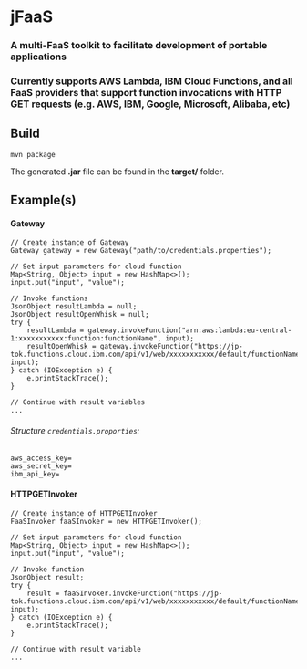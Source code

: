 # jFaaS
### A multi-FaaS toolkit to facilitate development of portable applications

### Currently supports AWS Lambda, IBM Cloud Functions, and all FaaS providers that support function invocations with HTTP GET requests (e.g. AWS, IBM, Google, Microsoft, Alibaba, etc) 

## Build
````
mvn package
````
The generated **.jar** file can be found in the **target/** folder.


## Example(s)

#### Gateway
````
// Create instance of Gateway
Gateway gateway = new Gateway("path/to/credentials.properties");

// Set input parameters for cloud function
Map<String, Object> input = new HashMap<>();
input.put("input", "value");

// Invoke functions
JsonObject resultLambda = null;
JsonObject resultOpenWhisk = null;
try {
    resultLambda = gateway.invokeFunction("arn:aws:lambda:eu-central-1:xxxxxxxxxxx:function:functionName", input);
    resultOpenWhisk = gateway.invokeFunction("https://jp-tok.functions.cloud.ibm.com/api/v1/web/xxxxxxxxxxx/default/functionName", input);
} catch (IOException e) {
    e.printStackTrace();
}

// Continue with result variables
...
````

###### Structure ``credentials.proporties``:
````
aws_access_key=
aws_secret_key=
ibm_api_key=
````

#### HTTPGETInvoker
````
// Create instance of HTTPGETInvoker
FaaSInvoker faaSInvoker = new HTTPGETInvoker();

// Set input parameters for cloud function
Map<String, Object> input = new HashMap<>();
input.put("input", "value");

// Invoke function
JsonObject result;
try {
    result = faaSInvoker.invokeFunction("https://jp-tok.functions.cloud.ibm.com/api/v1/web/xxxxxxxxxxx/default/functionName.json", input);
} catch (IOException e) {
    e.printStackTrace();
}

// Continue with result variable
... 
````
